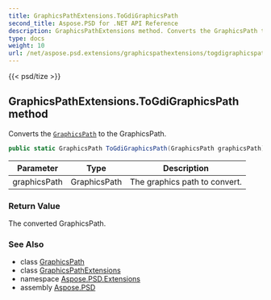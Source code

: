 ```yaml
---
title: GraphicsPathExtensions.ToGdiGraphicsPath
second_title: Aspose.PSD for .NET API Reference
description: GraphicsPathExtensions method. Converts the GraphicsPath to the GraphicsPath
type: docs
weight: 10
url: /net/aspose.psd.extensions/graphicspathextensions/togdigraphicspath/
---
```

{{< psd/tize >}}
## GraphicsPathExtensions.ToGdiGraphicsPath method

Converts the [`GraphicsPath`](../../../aspose.psd/graphicspath/) to the GraphicsPath.

```csharp
public static GraphicsPath ToGdiGraphicsPath(GraphicsPath graphicsPath)
```

| Parameter | Type | Description |
| --- | --- | --- |
| graphicsPath | GraphicsPath | The graphics path to convert. |

### Return Value

The converted GraphicsPath.

### See Also

* class [GraphicsPath](../../../aspose.psd/graphicspath/)
* class [GraphicsPathExtensions](../)
* namespace [Aspose.PSD.Extensions](../../../aspose.psd.extensions/)
* assembly [Aspose.PSD](../../../)


